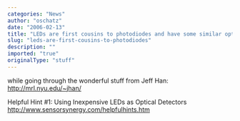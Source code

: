 ```yaml
---
categories: "News"
author: "oschatz"
date: "2006-02-13"
title: "LEDs are first cousins to photodiodes and have some similar optical and electric"
slug: "leds-are-first-cousins-to-photodiodes"
description: ""
imported: "true"
originalType: "stuff"
---
```



while going through the wonderful stuff from Jeff Han:
<http://mrl.nyu.edu/~jhan/>

Helpful Hint #1: Using Inexpensive LEDs as Optical Detectors
<http://www.sensorsynergy.com/helpfulhints.htm>